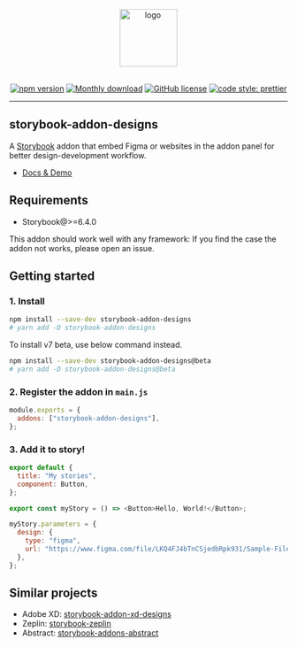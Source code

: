 <div align="center">
  
  <img src="./packages/assets/logo.png" width="104" alt="logo">
  <br/>
  <br/>

[![npm version](https://badge.fury.io/js/storybook-addon-designs.svg)](https://badge.fury.io/js/storybook-addon-designs)
[![Monthly download](https://img.shields.io/npm/dm/storybook-addon-designs.svg)](https://www.npmjs.com/package/storybook-addon-designs)
[![GitHub license](https://img.shields.io/github/license/pocka/storybook-addon-designs.svg)](https://github.com/pocka/storybook-addon-designs/blob/master/LICENSE)
[![code style: prettier](https://img.shields.io/badge/code_style-prettier-ff69b4.svg)](https://github.com/prettier/prettier)

</div>

<hr/>

## storybook-addon-designs

A [Storybook](https://github.com/storybooks/storybook) addon that embed Figma or websites in the addon panel for better design-development workflow.

- [Docs & Demo](https://pocka.github.io/storybook-addon-designs)

## Requirements

- Storybook@>=6.4.0

This addon should work well with any framework: If you find the case the addon not works, please open an issue.

## Getting started

### 1. Install

```sh
npm install --save-dev storybook-addon-designs
# yarn add -D storybook-addon-designs
```

To install v7 beta, use below command instead.

```sh
npm install --save-dev storybook-addon-designs@beta
# yarn add -D storybook-addon-designs@beta
```

### 2. Register the addon in `main.js`

```js
module.exports = {
  addons: ["storybook-addon-designs"],
};
```

### 3. Add it to story!

```js
export default {
  title: "My stories",
  component: Button,
};

export const myStory = () => <Button>Hello, World!</Button>;

myStory.parameters = {
  design: {
    type: "figma",
    url: "https://www.figma.com/file/LKQ4FJ4bTnCSjedbRpk931/Sample-File",
  },
};
```

## Similar projects

- Adobe XD: [storybook-addon-xd-designs](https://github.com/morgs32/storybook-addon-xd-designs)
- Zeplin: [storybook-zeplin](https://github.com/mertkahyaoglu/storybook-zeplin)
- Abstract: [storybook-addons-abstract](https://github.com/amccloud/storybook-addons-abstract)
